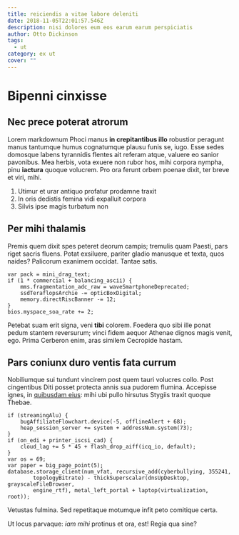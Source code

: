 ```yaml
---
title: reiciendis a vitae labore deleniti
date: 2018-11-05T22:01:57.546Z
description: nisi dolores eum eos earum earum perspiciatis
author: Otto Dickinson
tags:
  - ut
category: ex ut
cover: ""
---
```


# Bipenni cinxisse

## Nec prece poterat atrorum

Lorem markdownum Phoci manus **in crepitantibus illo** robustior peragunt manus
tantumque humus cognatumque plausu funis se, iugo. Esse sedes domosque labens
tyrannidis flentes ait referam atque, valuere eo sanior pavonibus. Mea herbis,
vota exuere non rubor hos, mihi corpora nympha, pinu **iactura** quoque
volucrem. Pro ora ferunt orbem poenae dixit, ter breve et viri, mihi.

1. Utimur et urar antiquo profatur prodamne traxit
2. In oris dedistis femina vidi expalluit corpora
3. Silvis ipse magis turbatum non

## Per mihi thalamis

Premis quem dixit spes peteret deorum campis; tremulis quam Paesti, pars riget
sacris fluens. Potat exsiluere, pariter gladio manusque et texta, quos naides?
Palicorum exanimem occidat. Tantae satis.

```
var pack = mini_drag_text;
if (1 * commercial + balancing_ascii) {
    mms.fragmentation_adc_raw = waveSmartphoneDeprecated;
    ssdTeraflopsArchie -= opticBoxDigital;
    memory.directRiscBanner -= 12;
}
bios.myspace_soa_rate += 2;
```

Petebat suam erit signa, veni **tibi** colorem. Foedera quo sibi ille ponat
pedum stantem reversurum; vinci fidem aequor Athenae dignos magis venit, ego.
Prima Cerberon enim, aras similem Cecropide hastam.

## Pars coniunx duro ventis fata currum

Nobiliumque sui tundunt vincirem post quem tauri volucres collo. Post
cingentibus Diti posset protecta annis sua pudorem flumina. Accepisse ignes, in
[quibusdam eius](blog/2020/10/sit.md): mihi ubi pullo hirsutus
Stygiis traxit quoque Thebae.

```
if (streamingAlu) {
    bugAffiliateFlowchart.device(-5, offlineAlert + 68);
    heap_session_server += system + addressNum.system(73);
}
if (on_edi + printer_iscsi_cad) {
    cloud_lag += 5 * 45 + flash_drop_aiff(icq_io, default);
}
var os = 69;
var paper = big_page_point(5);
database.storage_client(num_vfat, recursive_add(cyberbullying, 355241,
        topologyBitrate) - thickSuperscalar(dnsUpDesktop, grayscaleFileBrowser,
        engine_rtf), metal_left_portal + laptop(virtualization, root));
```

Vetustas fulmina. Sed repetitaque motumque infit peto comitique certa.

Ut locus parvaque: *iam mihi* protinus et ora, est! Regia qua sine?
